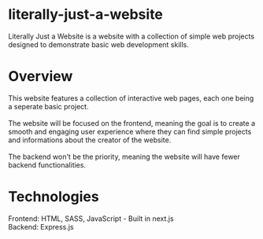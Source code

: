 # literally-just-a-website
Literally Just a Website is a website with a collection of simple web projects designed to demonstrate basic web development skills.

# Overview
This website features a collection of interactive web pages, each one being a seperate basic project.<br><br>
The website will be focused on the frontend, meaning the goal is to create a smooth and engaging user experience where they can find simple projects and informations about the creator of the website.<br><br>
The backend won't be the priority, meaning the website will have fewer backend functionalities.

# Technologies
Frontend: HTML, SASS, JavaScript - Built in next.js<br>
Backend: Express.js
